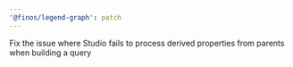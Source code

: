 ```yaml
---
'@finos/legend-graph': patch
---
```


Fix the issue where Studio fails to process derived properties from parents when building a query
